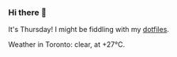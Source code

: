 ### Hi there :wave:

It's Thursday! I might be fiddling with my [dotfiles](https://github.com/bewuethr/dotfiles).

Weather in Toronto: clear, at +27°C.

